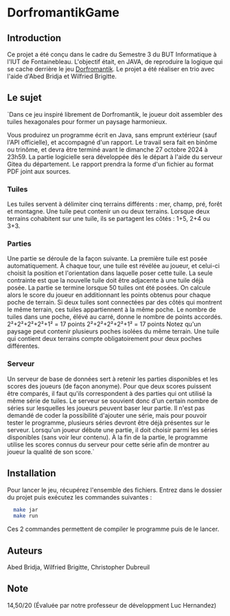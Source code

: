 # DorfromantikGame

## Introduction

Ce projet a été conçu dans le cadre du Semestre 3 du BUT Informatique à l'IUT de Fontainebleau. L'objectif était, en JAVA, de reproduire la logique qui se cache derrière le jeu [Dorfromantik](https://store.steampowered.com/app/1455840/Dorfromantik/). Le projet a été réaliser en trio avec l'aide d'Abed Bridja et Wilfried Brigitte.

## Le sujet

`Dans ce jeu inspiré librement de Dorfromantik, le joueur doit assembler des tuiles hexagonales pour former un paysage harmonieux.

Vous produirez un programme écrit en Java, sans emprunt extérieur (sauf l'API officielle), et accompagné d'un rapport. Le travail sera fait en binôme ou trinôme, et devra être terminé avant le dimanche 27 octobre 2024 à 23h59.
La partie logicielle sera développée dès le départ à l'aide du serveur Gitea du département. Le rapport prendra la forme d'un fichier au format PDF joint aux sources.

### Tuiles
Les tuiles servent à délimiter cinq terrains différents : mer, champ, pré, forêt et montagne.
Une tuile peut contenir un ou deux terrains. Lorsque deux terrains cohabitent sur une tuile, ils se partagent les côtés : 1+5, 2+4 ou 3+3.

### Parties
Une partie se déroule de la façon suivante. La première tuile est posée automatiquement. À chaque tour, une tuile est révélée au joueur, et celui-ci choisit la position et l'orientation dans laquelle poser cette tuile. La seule contrainte est que la nouvelle tuile doit être adjacente à une tuile déjà posée.
La partie se termine lorsque 50 tuiles ont été posées. On calcule alors le score du joueur en additionnant les points obtenus pour chaque poche de terrain. Si deux tuiles sont connectées par des côtés qui montrent le même terrain, ces tuiles appartiennent à la même poche. Le nombre de tuiles dans une poche, élévé au carré, donne le nombre de points accordés.
2²+2²+2²+2²+1² = 17 points
2²+2²+2²+2²+1² = 17 points
Notez qu'un paysage peut contenir plusieurs poches isolées du même terrain. Une tuile qui contient deux terrains compte obligatoirement pour deux poches différentes.

### Serveur
Un serveur de base de données sert à retenir les parties disponibles et les scores des joueurs (de façon anonyme).
Pour que deux scores puissent être comparés, il faut qu'ils correspondent à des parties qui ont utilisé la même série de tuiles.
Le serveur se souvient donc d'un certain nombre de séries sur lesquelles les joueurs peuvent baser leur partie. Il n'est pas demandé de coder la possibilité d'ajouter une série, mais pour pouvoir tester le programme, plusieurs séries devront être déjà présentes sur le serveur.
Lorsqu'un joueur débute une partie, il doit choisir parmi les séries disponibles (sans voir leur contenu). À la fin de la partie, le programme utilise les scores connus du serveur pour cette série afin de montrer au joueur la qualité de son score.`

## Installation

Pour lancer le jeu, récupérez l'ensemble des fichiers.
Entrez dans le dossier du projet puis exécutez les commandes suivantes :
  ```bash
    make jar
    make run
```
Ces 2 commandes permettent de compiler le programme puis de le lancer.

## Auteurs

Abed Bridja, Wilfried Brigitte, Christopher Dubreuil

## Note

14,50/20 (Évaluée par notre professeur de développment Luc Hernandez)
